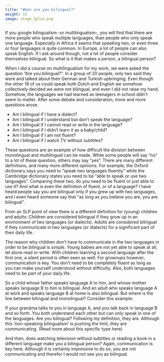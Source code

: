 ```yaml
---
title: "When are you bilingual?"
weight: 15
image: stage_5plus.png
---
```

If you google bilingualism -or multilingualism-, you will find that there are more people who speak multiple languages, than people who only speak one language. Especially in Africa it seems that speaking two, or even three or four languages is quite common. In Europe, a lot of people can also speak English. If I ask around though, not a lot of people consider themselves bilingual. So what is it that makes a person, a bilingual person?

When I did a course on multilingualism for my work, we were asked the question “Are you bilingual?”. In a group of 20 people, only two said they were and talked about their German and Turkish upbringing. Even though the other 18 of us could speak both Dutch and English we somehow collectively decided we were not bilingual, and even I did not raise my hand. Somehow, the languages we had learned as teenagers in school didn’t seem to matter. After some debate and consideration, more and more questions arose.

- Am I bilingual if I have a dialect?
- Am I bilingual if I understand but don’t speak the language?
- Am I bilingual if I cannot read or write in the language?
- Am I bilingual if I didn’t learn it as a baby/child?
- Am I bilingual if I am not fluent?
- Am I bilingual if I watch TV without subtitles?

These questions are an example of how difficult the division between monolingual and multilingual can be made. While some people will say “no” to a lot of these question, others may say “yes”. There are many different definitions, and many more different opinions. For example, the Oxford dictionary says you need to “speak two languages fluently” while the Cambridge dictionary states you need to be “able to speak or use two languages”. Comparing these two, do you need to be fluent or just able to use it? And what is even the definition of fluent, or of a language? I have heard people say you are bilingual only if you grew up with two languages, and I even heard someone say that “as long as you believe you are, you are bilingual”.

From an SLP point of view there is a different definition for (young) children and adults:
Children are considered bilingual if they grow up in an environment of two languages (or dialects).
Adults are considered bilingual if they communicate in two languages (or dialects) for a significant part of their daily life.

The reason why children don’t have to communicate in the two languages in order to be bilingual is simple. Young babies are not yet able to speak at all, let alone read or write. With children learning a second language after the first one, a silent period is often seen as well.
For grownups however, communication is key. You don’t need to be completely fluent as long as you can make yourself understood without difficulty. Also, both languages need to be part of your daily life.

So a child whose father speaks language A to him, and whose mother speaks language B to him is bilingual. And an adult who speaks language A at work and speaks language B at home is also bilingual. But where is the line between bilingual and monolingual? Consider this example:

If your grandma talks to you in language A, and you talk back in language B and so forth. You both understand each other but can only speak in one of the languages. Are you bilingual? Following my definition, they are. Although this ‘non-speaking bilingualism’ is pushing the limit, they are communicating. (Read more about this specific type here)

And then, does watching television without subtitles or reading a book in a different language make you a bilingual person? Again, communication is key here. Although it is certainly impressive to do so, you are not communicating and therefor I would not see you as bilingual.